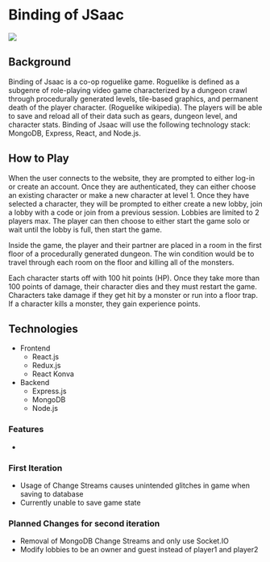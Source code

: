 # Binding of JSaac
![](https://imgur.com/a/60tkYMW)
## Background
Binding of Jsaac is a co-op roguelike game. Roguelike is defined as a subgenre of role-playing video game characterized by a dungeon crawl through procedurally generated levels, tile-based graphics, and permanent death of the player character. (Roguelike wikipedia). The players will be able to save and reload all of their data such as gears, dungeon level, and character stats. Binding of Jsaac will use the following technology stack: MongoDB, Express, React, and Node.js.

## How to Play
When the user connects to the website, they are prompted to either log-in or create an account. Once they are authenticated, they can either choose an existing character or make a new character at level 1. Once they have selected a character, they will be prompted to either create a new lobby, join a lobby with a code or join from a previous session. Lobbies are limited to 2 players max. The player can then choose to either start the game solo or wait until the lobby is full, then start the game.

Inside the game, the player and their partner are placed in a room in the first floor of a procedurally generated dungeon. The win condition would be to travel through each room on the floor and killing all of the monsters.

Each character starts off with 100 hit points (HP). Once they take more than 100 points of damage, their character dies and they must restart the game. Characters take damage if they get hit by a monster or run into a floor trap. If a character kills a monster, they gain experience points.

##

## Technologies
* Frontend
  * React.js
  * Redux.js
  * React Konva
* Backend
  * Express.js
  * MongoDB
  * Node.js
  
### Features
*
### First Iteration
* Usage of Change Streams causes unintended glitches in game when saving to database
* Currently unable to save game state
### Planned Changes for second iteration
* Removal of MongoDB Change Streams and only use Socket.IO
* Modify lobbies to be an owner and guest instead of player1 and player2
